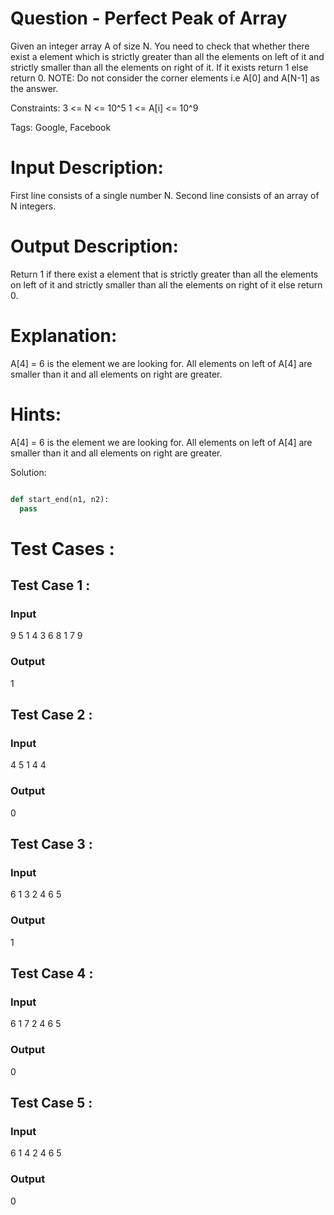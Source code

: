 # Question - Perfect Peak of Array
Given an integer array A of size N.
You need to check that whether there exist a element which is strictly greater than all the
elements on left of it and strictly smaller than all the elements on right of it.
If it exists return 1 else return 0.
NOTE:
Do not consider the corner elements i.e A[0] and A[N-1] as the answer.

Constraints:
3 <= N <= 10^5
1 <= A[i] <= 10^9

Tags:
Google, Facebook

# Input Description:
First line consists of a single number N.
Second line consists of an array of N integers.

# Output Description:
Return 1 if there exist a element that is strictly greater than all the elements on left of it and strictly smaller 
than all the elements on right of it else return 0.

# Explanation:
A[4] = 6 is the element we are looking for.
All elements on left of A[4] are smaller than it and all elements on right are greater.

# Hints:
 A[4] = 6 is the element we are looking for.
 All elements on left of A[4] are smaller than it and all elements on right are greater.

Solution:

```python

def start_end(n1, n2):
  pass

```

# Test Cases :
## Test Case 1 :
### Input
9
5 1 4 3 6 8 1 7 9
### Output
1


## Test Case 2 :
### Input
4
5 1 4 4
### Output
0


## Test Case 3 :
### Input
6
1 3 2 4 6 5
### Output
1

## Test Case 4 :
### Input
6
1 7 2 4 6 5
### Output
0


## Test Case 5 :
### Input
6
1 4 2 4 6 5
### Output
0
